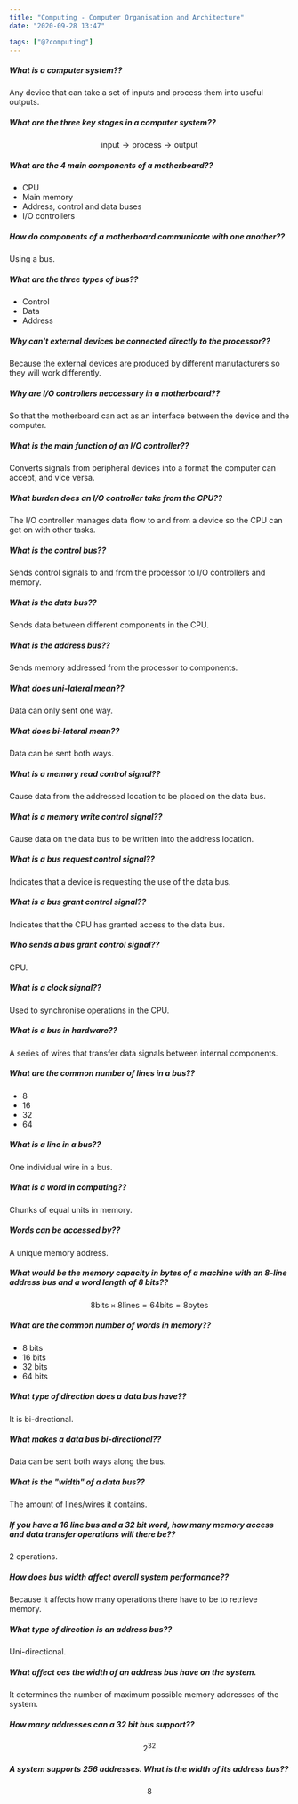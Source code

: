 ```yaml
---
title: "Computing - Computer Organisation and Architecture"
date: "2020-09-28 13:47"

tags: ["@?computing"]
---
```


##### What is a computer system??
Any device that can take a set of inputs and process them into useful outputs.

##### What are the three key stages in a computer system??
$$
\text{input} \to \text{process} \to \text{output}
$$

##### What are the 4 main components of a motherboard??
* CPU
* Main memory
* Address, control and data buses
* I/O controllers

##### How do components of a motherboard communicate with one another??
Using a bus.

##### What are the three types of bus??
* Control
* Data
* Address

##### Why can't external devices be connected directly to the processor??
Because the external devices are produced by different manufacturers so they will work differently.

##### Why are I/O controllers neccessary in a motherboard??
So that the motherboard can act as an interface between the device and the computer.

##### What is the main function of an I/O controller??
Converts signals from peripheral devices into a format the computer can accept, and vice versa.

##### What burden does an I/O controller take from the CPU??
The I/O controller manages data flow to and from a device so the CPU can get on with other tasks.

##### What is the control bus??
Sends control signals to and from the processor to I/O controllers and memory.

##### What is the data bus??
Sends data between different components in the CPU.

##### What is the address bus??
Sends memory addressed from the processor to components.

##### What does uni-lateral mean??
Data can only sent one way.

##### What does bi-lateral mean??
Data can be sent both ways.

##### What is a memory read control signal??
Cause data from the addressed location to be placed on the data bus.

##### What is a memory write control signal??
Cause data on the data bus to be written into the address location.

##### What is a bus request control signal??
Indicates that a device is requesting the use of the data bus.

##### What is a bus grant control signal??
Indicates that the CPU has granted access to the data bus.

##### Who sends a bus grant control signal??
CPU.

##### What is a clock signal??
Used to synchronise operations in the CPU.

##### What is a bus in hardware??
A series of wires that transfer data signals between internal components.

##### What are the common number of lines in a bus??
* 8
* 16
* 32
* 64

##### What is a line in a bus??
One individual wire in a bus.

##### What is a word in computing??
Chunks of equal units in memory.

##### Words can be accessed by??
A unique memory address.

##### What would be the memory capacity in bytes of a machine with an $8$-line address bus and a word length of $8$ bits??
$$
8 \text{bits} \times 8 \text{lines} = 64 \text{bits} = 8 \text{bytes}
$$

##### What are the common number of words in memory??
* 8 bits
* 16 bits
* 32 bits
* 64 bits

##### What type of direction does a data bus have??
It is bi-drectional.

##### What makes a data bus bi-directional??
Data can be sent both ways along the bus.

##### What is the "width" of a data bus??
The amount of lines/wires it contains.

##### If you have a 16 line bus and a 32 bit word, how many memory access and data transfer operations will there be??
2 operations.

##### How does bus width affect overall system performance??
Because it affects how many operations there have to be to retrieve memory.

##### What type of direction is an address bus??
Uni-directional.

##### What affect oes the width of an address bus have on the system.
It determines the number of maximum possible memory addresses of the system.

##### How many addresses can a 32 bit bus support??
$$
2^{32}
$$

##### A system supports $256$ addresses. What is the width of its address bus??
$$
8
$$
